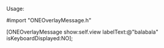 Usage:

#import "ONEOverlayMessage.h"

[ONEOverlayMessage show:self.view labelText:@"balabala" isKeyboardDisplayed:NO];